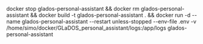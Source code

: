 docker stop glados-personal-assistant && docker rm glados-personal-assistant && docker build -t glados-personal-assistant . && docker run -d --name glados-personal-assistant --restart unless-stopped --env-file .env -v /home/simo/docker/GLaDOS_personal_assistant/logs:/app/logs glados-personal-assistant 
